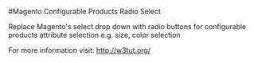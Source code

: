 #Magento Configurable Products Radio Select

Replace Magento's select drop down with radio buttons for configurable products attribute selection e.g. size, color selection

For more information visit: http://w3tut.org/